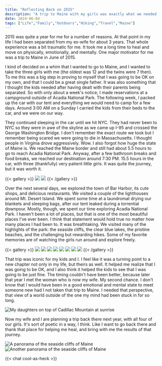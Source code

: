 ```yaml
---
title: "Reflecting Back on 2015"
description: "A trip to Maine with my girls was exactly what we needed."
date: 2024-06-04
tags: ["Life","Family","Outdoors","Hiking","Travel","Maine"]
---
```

2015 was quite a year for me for a number of reasons. At that point in my life I had been separated from my ex-wife for about 3 years. That whole experience was a bit traumatic for me. It took me a long time to heal and move on physically, emotionally, and mentally. One major motivator for me was a trip to Maine in June of 2015.

I kind of decided on a whim that I wanted to go to Maine, and I wanted to take the three girls with me (the oldest was 12 and the twins were 7 then). To me this was a big step in proving to myself that I was going to be OK on my own, and that I could be a great single father. It was also something that I thought the kids needed after having dealt with their parents being separated. So with only about a week's notice, I made reservations at a campground outside of Acadia National Park. The following week, I packed up the car with our tent and everything we would need to camp for a few days. Around 3:00 AM on a Sunday I carried the kids from their beds to the car, and we were on our way.

They continued sleeping in the car until we hit NYC. They had never been to NYC so they were in awe of the skyline as we came up I-95 and crossed the George Washington Bridge. I don't remember the exact route we took but I remember being scared we were going to die in Massachusetts. I thought people in Virginia drove aggressively. Wow. I also forgot how huge the state of Maine is. We reached the Maine border and still had about 5.5 hours to go to reach Acadia National Park. Anyway, after a few bathroom breaks and food breaks, we reached our destination around 7:30 PM. 15.5 hours in the car, with three (thankfully) very patient little girls. It was quite the journey, but it was worth it.

{{< gallery >}}
    <img src="img/campsite.jpg" class="grid-w33" />
    <img src="img/sunset.jpg" class="grid-w33" />
{{< /gallery >}}

Over the next several days, we explored the town of Bar Harbor, its cute shops, and delicious restaurants. We visited a couple of the lighthouses around Mt. Desert Island. We spent some time at a laundromat drying our blankets and sleeping bags, after our tent leaked during a torrential downpour. Mostly, though, we spent our time exploring Acadia National Park. I haven't been a lot of places, but that is one of the most beautiful places I've ever been. I think that statement would hold true no matter how many places I had been to. It was breathtaking. We visited many of the highlights of the park: the seaside cliffs, the clear blue lakes, the pristine beaches, and the challenging but rewarding hikes. Some of my favorite memories are of watching the girls run around and explore freely.

{{< gallery >}}
    <img src="img/cliffs1.jpg" class="grid-w33" />
    <img src="img/cliffs2.jpg" class="grid-w33" />
    <img src="img/dinks_taxi.jpg" class="grid-w33" />
    <img src="img/girls_lake.jpg" class="grid-w33" />
    <img src="img/girls_on_cliff.jpg" class="grid-w33" />
    <img src="img/girls_uno.jpg" class="grid-w33" />
    <img src="img/Peyton_Clarity_breakfast.jpg" class="grid-w33" />
    <img src="img/twins_garden.jpg" class="grid-w33" />
{{< /gallery >}}

That trip was iconic for my kids and I. I feel like it was a turning point to a new chapter not only in my life, but theirs as well. It helped me realize that I was going to be OK, and I also think it helped the kids to see that I was going to be just fine. The timing couldn't have been better, because later that year I met the woman who is now my wife. My second chance. I don't know that I would have been in a good emotional and mental state to meet someone new had I not taken that trip to Maine. I needed that perspective, that view of a world outside of the one my mind had been stuck in for so long.

![My daughters on top of Cadillac Mountain at sunrise](img/girls_sunrise.jpg)

Now my wife and I are planning a trip back there next year, with all four of our girls. It's sort of poetic in a way, I think. Like I want to go back there and thank that place for helping me heal, and bring with me the results of that journey.

![A panorama of the seaside cliffs of Maine](img/cliffs_pano.jpg)
![Another panorama of the seaside cliffs of Maine](img/cliffs_pano2.jpg)

{{< chat cool-as-heck >}}